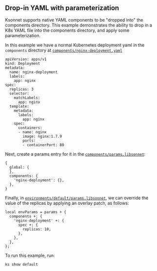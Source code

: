 ## Drop-in YAML with parameterization

Ksonnet supports native YAML components to be "dropped into" the components directory. This example
demonstrates the ability to drop in a K8s YAML file into the components directory, and
apply some parameterization.

In this example we have a normal Kubernetes deployment yaml in the `components` directory at
[`components/nginx-deployment.yaml`](components/nginx-deployment.yaml)

```
apiVersion: apps/v1
kind: Deployment
metadata:
  name: nginx-deployment
  labels:
    app: nginx
spec:
  replicas: 3
  selector:
    matchLabels:
      app: nginx
  template:
    metadata:
      labels:
        app: nginx
    spec:
      containers:
      - name: nginx
        image: nginx:1.7.9
        ports:
        - containerPort: 80
```

Next, create a params entry for it in the [`components/params.libsonnet`](components/params.libsonnet):

```
{
  global: {
  },
  components: {
    'nginx-deployment': {},
  },
}
```

Finally, in [`environments/default/params.libsonnet`](environments/default/params.libsonnet), we can
override the value of the replicas by applying an overlay patch, as follows:

```
local envParams = params + {
  components +: {
    'nginx-deployment' +: {
      spec +: {
        replicas: 10,
      },
    },
  },
};

```

To run this example, run:
```
ks show default
```
